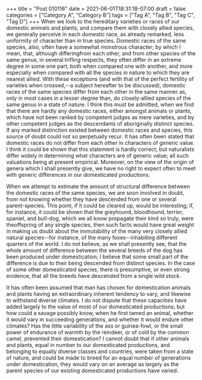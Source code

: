+++
title = "Post 010116"
date = 2021-06-01T18:31:18-07:00
draft = false
categories = ["Category A", "Category B"]
tags = ["Tag A", "Tag B", "Tag C", "Tag D"]
+++
When we look to the hereditary varieties or races of our domestic animals and plants, and compare them with closely allied species, we generally perceive in each domestic race, as already remarked, less uniformity of character than in true species. Domestic races of the same species, also, often have a somewhat monstrous character; by which I mean, that, although differingfrom each other, and from other species of the same genus, in several trifling respects, they often differ in an extreme degree in some one part, both when compared one with another, and more especially when compared with all the species in nature to which they are nearest allied. With these exceptions (and with that of the perfect fertility of varieties when crossed,--a subject hereafter to be discussed), domestic races of the same species differ from each other in the same manner as, only in most cases in a lesser degree than, do closely-allied species of the same genus in a state of nature. I think this must be admitted, when we find that there are hardly any domestic races, either amongst animals or plants, which have not been ranked by competent judges as mere varieties, and by other competent judges as the descendants of aboriginally distinct species. If any marked distinction existed between domestic races and species, this source of doubt could not so perpetually recur. It has often been stated that domestic races do not differ from each other in characters of generic value. I think it could be shown that this statement is hardly correct; but naturalists differ widely in determining what characters are of generic value; all such valuations being at present empirical. Moreover, on the view of the origin of genera which I shall presently give, we have no right to expect often to meet with generic differences in our domesticated productions.

When we attempt to estimate the amount of structural difference between the domestic races of the same species, we are soon involved in doubt, from not knowing whether they have descended from one or several parent-species. This point, if it could be cleared up, would be interesting; if, for instance, it could be shown that the greyhound, bloodhound, terrier, spaniel, and bull-dog, which we all know propagate their kind so truly, were theoffspring of any single species, then such facts would have great weight in making us doubt about the immutability of the many very closely allied natural species--for instance, of the many foxes--inhabiting different quarters of the world. I do not believe, as we shall presently see, that the whole amount of difference between the several breeds of the dog has been produced under domestication; I believe that some small part of the difference is due to their being descended from distinct species. In the case of some other domesticated species, there is presumptive, or even strong evidence, that all the breeds have descended from a single wild stock.

It has often been assumed that man has chosen for domestication animals and plants having an extraordinary inherent tendency to vary, and likewise to withstand diverse climates. I do not dispute that these capacities have added largely to the value of most of our domesticated productions; but how could a savage possibly know, when he first tamed an animal, whether it would vary in succeeding generations, and whether it would endure other climates? Has the little variability of the ass or guinea-fowl, or the small power of endurance of warmth by the reindeer, or of cold by the common camel, prevented their domestication? I cannot doubt that if other animals and plants, equal in number to our domesticated productions, and belonging to equally diverse classes and countries, were taken from a state of nature, and could be made to breed for an equal number of generations under domestication, they would vary on an average as largely as the parent species of our existing domesticated productions have varied.
